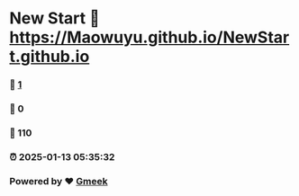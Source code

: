 # New Start :link: https://Maowuyu.github.io/NewStart.github.io 
### :page_facing_up: [1](https://Maowuyu.github.io/NewStart.github.io/tag.html) 
### :speech_balloon: 0 
### :hibiscus: 110 
### :alarm_clock: 2025-01-13 05:35:32 
### Powered by :heart: [Gmeek](https://github.com/Meekdai/Gmeek)
